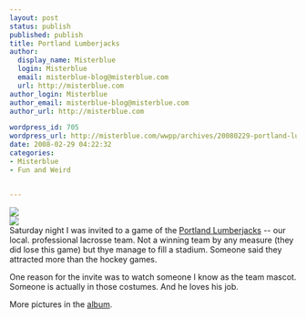 ```yaml
---
layout: post
status: publish
published: publish
title: Portland Lumberjacks
author:
  display_name: Misterblue
  login: Misterblue
  email: misterblue-blog@misterblue.com
  url: http://misterblue.com
author_login: Misterblue
author_email: misterblue-blog@misterblue.com
author_url: http://misterblue.com

wordpress_id: 705
wordpress_url: http://misterblue.com/wwpp/archives/20080229-portland-lumberjacks
date: 2008-02-29 04:22:32
categories:
- Misterblue
- Fun and Weird


---
```

<div class="g2image_float_left"><a href="/images/oldimages/1806.jpg"><img src="/images/oldimages/thumb/1806.jpg" class="oldImageThumb"/></a></div><div class="g2image_float_right"><a href="/images/oldimages/1788"><img src="/images/oldimages/thumb/1788" class="oldImageThumb"/></a></div>Saturday night I was invited to a game of the <a href="http://www.portlandjax.com/">Portland Lumberjacks</a> -- our local. professional lacrosse team. Not a winning team by any measure (they did lose this game) but thye manage to fill a stadium. Someone said they attracted more than the hockey games.

One reason for the invite was to watch someone I know as the team mascot. Someone is actually in those costumes. And he loves his job.

More pictures in the <a href="http://pics.misterblue.com/v/20080301-Lumberjacks/">album</a>.

